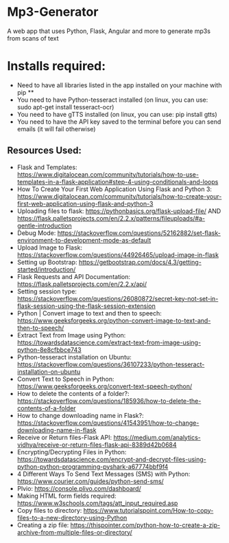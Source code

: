 # Mp3-Generator
A web app that uses Python, Flask, Angular and more to generate mp3s from scans of text

# Installs required:
- Need to have all libraries listed in the app installed on your machine with pip **
- You need to have Python-tesseract installed (on linux, you can use: sudo apt-get install tesseract-ocr)
- You need to have gTTS installed (on linux, you can use: pip install gtts)
- You need to have the API key saved to the terminal before you can send emails (it will fail otherwise)

## Resources Used:
- Flask and Templates: https://www.digitalocean.com/community/tutorials/how-to-use-templates-in-a-flask-application#step-4-using-conditionals-and-loops
- How To Create Your First Web Application Using Flask and Python 3: https://www.digitalocean.com/community/tutorials/how-to-create-your-first-web-application-using-flask-and-python-3
- Uploading files to flask: https://pythonbasics.org/flask-upload-file/ AND https://flask.palletsprojects.com/en/2.2.x/patterns/fileuploads/#a-gentle-introduction
- Debug Mode: https://stackoverflow.com/questions/52162882/set-flask-environment-to-development-mode-as-default
- Upload Image to Flask: https://stackoverflow.com/questions/44926465/upload-image-in-flask
- Setting up Bootstrap: https://getbootstrap.com/docs/4.3/getting-started/introduction/
- Flask Requests and API Documentation: https://flask.palletsprojects.com/en/2.2.x/api/
- Setting session type: https://stackoverflow.com/questions/26080872/secret-key-not-set-in-flask-session-using-the-flask-session-extension
- Python | Convert image to text and then to speech: https://www.geeksforgeeks.org/python-convert-image-to-text-and-then-to-speech/
- Extract Text from Image using Python: https://towardsdatascience.com/extract-text-from-image-using-python-8e8cfbbce743
- Python-tesseract installation on Ubuntu: https://stackoverflow.com/questions/36107233/python-tesseract-installation-on-ubuntu
- Convert Text to Speech in Python: https://www.geeksforgeeks.org/convert-text-speech-python/
- How to delete the contents of a folder?: https://stackoverflow.com/questions/185936/how-to-delete-the-contents-of-a-folder
- How to change downloading name in Flask?: https://stackoverflow.com/questions/41543951/how-to-change-downloading-name-in-flask
- Receive or Return files-Flask API: https://medium.com/analytics-vidhya/receive-or-return-files-flask-api-8389d42b0684
- Encrypting/Decrypting Files in Python: https://towardsdatascience.com/encrypt-and-decrypt-files-using-python-python-programming-pyshark-a67774bbf9f4
- 4 Different Ways To Send Text Messages (SMS) with Python: https://www.courier.com/guides/python-send-sms/
- Plvio: https://console.plivo.com/dashboard/
- Making HTML form fields required: https://www.w3schools.com/tags/att_input_required.asp
- Copy files to directory: https://www.tutorialspoint.com/How-to-copy-files-to-a-new-directory-using-Python
- Creating a zip file: https://thispointer.com/python-how-to-create-a-zip-archive-from-multiple-files-or-directory/